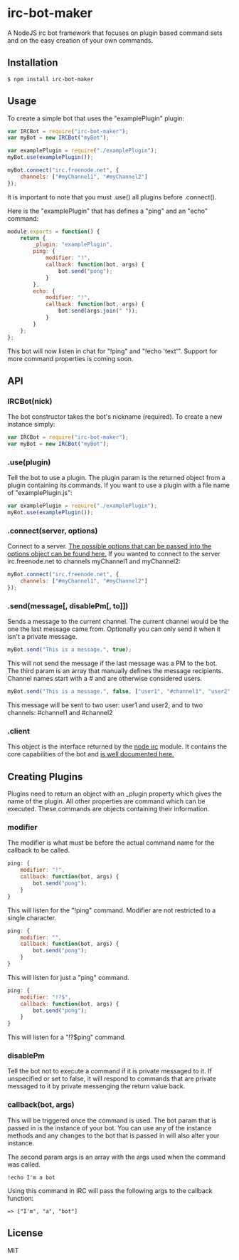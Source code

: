 # irc-bot-maker
A NodeJS irc bot framework that focuses on plugin based command sets and on the easy creation of your own commands.

## Installation
```
$ npm install irc-bot-maker
```

## Usage
To create a simple bot that uses the "examplePlugin" plugin:
```js  
var IRCBot = require("irc-bot-maker");
var myBot = new IRCBot("myBot");

var examplePlugin = require("./examplePlugin");
myBot.use(examplePlugin());

myBot.connect("irc.freenode.net", {
	channels: ["#myChannel1", "#myChannel2"]
});
```  
It is important to note that you must .use() all plugins before .connect().  

Here is the "examplePlugin" that has defines a "ping" and an "echo" command:
```js
module.exports = function() {
	return {
		_plugin: "examplePlugin",
		ping: {
			modifier: "!",
			callback: function(bot, args) {
				bot.send("pong");
			}
		},
		echo: {
			modifier: "!",
			callback: function(bot, args) {
				bot.send(args.join(" "));
			}
		}
	};
};
```  
This bot will now listen in chat for "!ping" and "!echo 'text'". Support for more command properties is coming soon.

## API
### IRCBot(nick)
The bot constructor takes the bot's nickname (required). To create a new instance simply:
```js
var IRCBot = require("irc-bot-maker");
var myBot = new IRCBot("myBot");
```

### .use(plugin)
Tell the bot to use a plugin. The plugin param is the returned object from a plugin containing its commands. If you want to use a plugin with a file name of "examplePlugin.js":
```js
var examplePlugin = require("./examplePlugin");
myBot.use(examplePlugin());
```

### .connect(server, options)
Connect to a server. [The possible options that can be passed into the options object can be found here.](https://node-irc.readthedocs.org/en/latest/API.html#client)
If you wanted to connect to the server irc.freenode.net to channels myChannel1 and myChannel2:
```js
myBot.connect("irc.freenode.net", {
	channels: ["#myChannel1", "#myChannel2"]
});
```

### .send(message[, disablePm[, to]])
Sends a message to the current channel. The current channel would be the one the last message came from. Optionally you can only send it when it isn't a private message.
```js
myBot.send("This is a message.", true);
```  
This will not send the message if the last message was a PM to the bot.  
The third param is an array that manually defines the message recipients. Channel names start with a # and are otherwise considered users.
```js
myBot.send("This is a message.", false, ["user1", "#channel1", "user2", "#channel2"]);
```  
This message will be sent to two user: user1 and user2, and to two channels: #channel1 and #channel2

### .client
This object is the interface returned by the [node irc](https://www.npmjs.com/package/irc) module. It contains the core capabilities of the bot and 
[is well documented here.](https://node-irc.readthedocs.org/en/latest/)

## Creating Plugins
Plugins need to return an object with an _plugin property which gives the name of the plugin. All other properties are command which can be executed. These commands are objects
containing their information.

### modifier
The modifier is what must be before the actual command name for the callback to be called.
```js
ping: {
	modifier: "!",
	callback: function(bot, args) {
		bot.send("pong");
	}
}
```  
This will listen for the "!ping" command. Modifier are not restricted to a single character.
```js
ping: {
	modifier: "",
	callback: function(bot, args) {
		bot.send("pong");
	}
}
```
This will listen for just a "ping" command.
```js
ping: {
	modifier: "!?$",
	callback: function(bot, args) {
		bot.send("pong");
	}
}
```
This will listen for a "!?$ping" command.

### disablePm
Tell the bot not to execute a command if it is private messaged to it. If unspecified or set to false, it will respond to commands that are private messaged to it by private
messenging the return value back.

### callback(bot, args)
This will be triggered once the command is used. The bot param that is passed in is the instance of your bot. You can use any of the instance methods and any changes to the bot
that is passed in will also alter your instance.  

The second param args is an array with the args used when the command was called.
```
!echo I'm a bot
```  
Using this command in IRC will pass the following args to the callback function:
```
=> ["I'm", "a", "bot"]
```

## License
MIT
